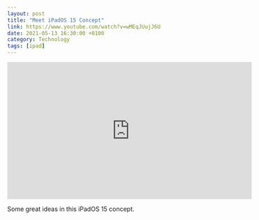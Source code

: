 ```yaml
--- 
layout: post 
title: "Meet iPadOS 15 Concept" 
link: https://www.youtube.com/watch?v=wMEqJUujJ6U
date: 2021-05-13 16:30:00 +0100 
category: Technology 
tags: [ipad] 
--- 
```


<iframe width="560" height="315" src="https://www.youtube.com/embed/wMEqJUujJ6U" title="YouTube video player" frameborder="0" allow="accelerometer; autoplay; clipboard-write; encrypted-media; gyroscope; picture-in-picture" allowfullscreen></iframe>

Some great ideas in this iPadOS 15 concept.